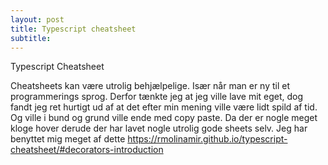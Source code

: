 ```yaml
---
layout: post
title: Typescript cheatsheet
subtitle: 
---
```


Typescript Cheatsheet

Cheatsheets kan være utrolig behjælpelige. Især når man er ny til et programmerings sprog. Derfor tænkte jeg at jeg ville lave mit eget, dog fandt jeg ret hurtigt ud af at det efter min mening ville være lidt spild af tid. Og ville i bund og grund ville ende med copy paste. Da der er nogle meget kloge hover derude der har lavet nogle utrolig gode sheets selv.
Jeg har benyttet mig meget af dette https://rmolinamir.github.io/typescript-cheatsheet/#decorators-introduction
